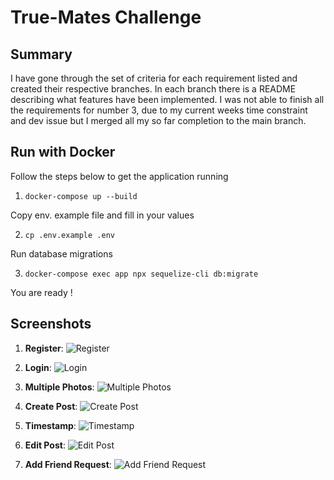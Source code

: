 # True-Mates Challenge

## Summary

I have gone through the set of criteria for each requirement listed and created
their respective branches. In each branch there is a README describing what
features have been implemented. I was not able to finish all the requirements
for number 3, due to my current weeks time constraint and dev issue but I merged
all my so far completion to the main branch.

## Run with Docker

Follow the steps below to get the application running

1. `docker-compose up --build`

Copy env. example file and fill in your values

2. `cp .env.example .env`

Run database migrations

3. `docker-compose exec app npx sequelize-cli db:migrate`

You are ready !

## Screenshots

1. **Register**: ![Register](https://i.imgur.com/9VO6beg.png)

2. **Login**: ![Login](https://i.imgur.com/3x3PMGq.png)

3. **Multiple Photos**: ![Multiple Photos](https://i.imgur.com/BGMO5qT.png)

4. **Create Post**: ![Create Post](https://i.imgur.com/GhdIKTh.png)

5. **Timestamp**: ![Timestamp](https://i.imgur.com/SFspYGE.png)

6. **Edit Post**: ![Edit Post](https://i.imgur.com/EcJKRkD.png)

7. **Add Friend Request**:
   ![Add Friend Request](https://i.imgur.com/hIst1k0.png)
